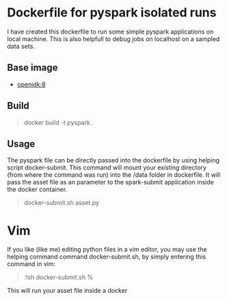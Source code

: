 # Dockerfile for pyspark isolated runs

I have created this dockerfile to run some simple pyspark applications on local machine. This is also helpfull to debug jobs on localhost on a sampled data sets.

## Base image

- [openjdk:8](https://hub.docker.com/r/philipssoftware/openjdk)

## Build

> docker build -t pyspark .

## Usage

The pyspark file can be directly passed into the dockerfile by using helping script docker-submit.
This command will mount your existing directory (from where the command was run) into the /data folder in dockerfile. It will pass the asset file as an parameter to the spark-submit application inside the docker container.

> docker-submit.sh asset.py

# Vim
If you like (like me) editing python files in a vim editor, you may use the helping command command docker-submit.sh, by simply entering this command in vim:
> :!sh docker-submit.sh %

This will run your asset file inside a docker

